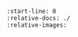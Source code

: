 <!-- 
See on how to use include:
https://myst-parser.readthedocs.io/en/latest/faq/index.html#include-a-file-from-outside-the-docs-folder-like-readme-md 
-->
```{include} ../developing.md
:start-line: 0
:relative-docs: ./
:relative-images:
```
